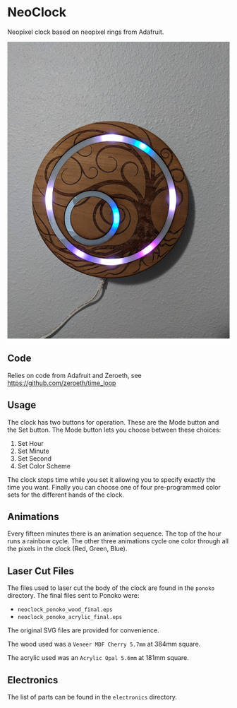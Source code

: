 NeoClock
========

Neopixel clock based on neopixel rings from Adafruit.

![NeoClock](./pictures/neoclock_color_scheme_1.jpg)

Code
---

Relies on code from Adafruit and Zeroeth, see
https://github.com/zeroeth/time_loop

Usage
---

The clock has two buttons for operation.  These are the Mode button and the
Set button.  The Mode button lets you choose between these choices:

1. Set Hour
2. Set Minute
3. Set Second
4. Set Color Scheme

The clock stops time while you set it allowing you to specify exactly the time
you want.  Finally you can choose one of four pre-programmed color sets for
the different hands of the clock.

Animations
---

Every fifteen minutes there is an animation sequence.  The top of the hour
runs a rainbow cycle.  The other three animations cycle one color through
all the pixels in the clock (Red, Green, Blue).

Laser Cut Files
---

The files used to laser cut the body of the clock are found in the `ponoko`
directory.  The final files sent to Ponoko were:

- `neoclock_ponoko_wood_final.eps`
- `neoclock_ponoko_acrylic_final.eps`

The original SVG files are provided for convenience.

The wood used was a `Veneer MDF Cherry 5.7mm` at 384mm square.

The acrylic used was an `Acrylic Opal 5.6mm` at 181mm square.

Electronics
---

The list of parts can be found in the `electronics` directory.
